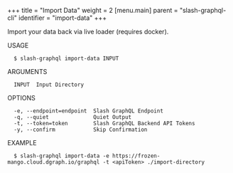 +++
title = "Import Data"
weight = 2
[menu.main]
    parent = "slash-graphql-cli"
    identifier = "import-data"
+++

Import your data back via live loader (requires docker).

USAGE
```
  $ slash-graphql import-data INPUT
```

ARGUMENTS
```
  INPUT  Input Directory
```

OPTIONS
```
  -e, --endpoint=endpoint  Slash GraphQL Endpoint
  -q, --quiet              Quiet Output
  -t, --token=token        Slash GraphQL Backend API Tokens
  -y, --confirm            Skip Confirmation
```

EXAMPLE
```
  $ slash-graphql import-data -e https://frozen-mango.cloud.dgraph.io/graphql -t <apiToken> ./import-directory
```
